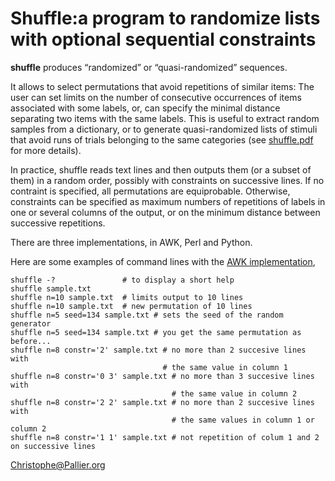 Shuffle:a program to randomize lists with optional sequential constraints 
=========================================================================

**shuffle** produces “randomized” or “quasi-randomized” sequences. 

It allows to select permutations that avoid repetitions of similar items: The user can set limits on the number of consecutive occurrences of items associated with some labels, or, can specify the minimal distance separating two items with the same labels. This is useful to extract random samples from a dictionary, or to generate quasi-randomized lists of stimuli that avoid runs of trials belonging to the same categories (see [shuffle.pdf](shuffle.pdf) for more details).

In practice, shuffle reads text lines and then outputs them (or a subset of them) in a random
order, possibly with constraints on successive lines.  If no contraint
is specified, all permutations are equiprobable. Otherwise,
constraints can be specified as maximum numbers of repetitions of
labels in one or several columns of the output, or on the minimum
distance between successive repetitions.

There are three implementations, in AWK, Perl and Python.

Here are some examples of command lines with the [AWK implementation](shuffle-awk/README.md), 

    shuffle -?               # to display a short help
    shuffle sample.txt
    shuffle n=10 sample.txt  # limits output to 10 lines
    shuffle n=10 sample.txt  # new permutation of 10 lines
    shuffle n=5 seed=134 sample.txt # sets the seed of the random generator
    shuffle n=5 seed=134 sample.txt # you get the same permutation as before...
    shuffle n=8 constr='2' sample.txt # no more than 2 succesive lines with
                                      # the same value in column 1
    shuffle n=8 constr='0 3' sample.txt # no more than 3 succesive lines with
                                        # the same value in column 2
    shuffle n=8 constr='2 2' sample.txt # no more than 2 succesive lines with
                                        # the same values in column 1 or column 2
    shuffle n=8 constr='1 1' sample.txt # not repetition of colum 1 and 2 on successive lines


Christophe@Pallier.org
